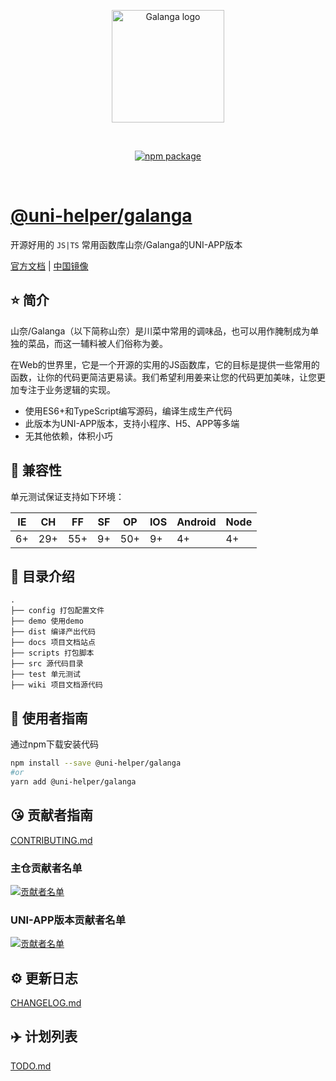 <p align="center">
  <a href="https://galanga.censujiang.com" target="_blank" rel="noopener noreferrer">
    <img width="180" src="https://galanga.censujiang.com/logo.svg" alt="Galanga logo">
  </a>
</p>
<br/>
<p align="center">
  <a href="https://npmjs.com/package/@uni-helper/galanga"><img src="https://badgen.net/npm/v/@uni-helper/galanga" alt="npm package"></a>
</p>
<br/>

# [@uni-helper/galanga](https://github.com/uni-helper/galanga)

开源好用的 `JS|TS` 常用函数库山奈/Galanga的UNI-APP版本

[官方文档](https://galanga.censujiang.com) | [中国镜像](https://galanga.censujiang.cn)

## :star: 简介

山奈/Galanga（以下简称山奈）是川菜中常用的调味品，也可以用作腌制成为单独的菜品，而这一辅料被人们俗称为姜。

在Web的世界里，它是一个开源的实用的JS函数库，它的目标是提供一些常用的函数，让你的代码更简洁更易读。我们希望利用姜来让您的代码更加美味，让您更加专注于业务逻辑的实现。

- 使用ES6+和TypeScript编写源码，编译生成生产代码
- 此版本为UNI-APP版本，支持小程序、H5、APP等多端
- 无其他依赖，体积小巧

## :pill: 兼容性

单元测试保证支持如下环境：

| IE   | CH   | FF   | SF   | OP   | IOS  | Android   | Node  |
| ---- | ---- | ---- | ---- | ---- | ---- | ---- | ----- |
| 6+   | 29+ | 55+  | 9+   | 50+  | 9+   | 4+   | 4+ |


## :open_file_folder: 目录介绍

```
.
├── config 打包配置文件
├── demo 使用demo
├── dist 编译产出代码
├── docs 项目文档站点
├── scripts 打包脚本
├── src 源代码目录
├── test 单元测试
├── wiki 项目文档源代码
```

## :rocket: 使用者指南

通过npm下载安装代码

```bash
npm install --save @uni-helper/galanga
#or
yarn add @uni-helper/galanga
```

## :kissing_heart: 贡献者指南

[CONTRIBUTING.md](https://github.com/censujiang/galanga/blob/master/wiki/guide/contribute.md)

### 主仓贡献者名单

[![贡献者名单](https://contrib.rocks/image?repo=censujiang/galanga)](https://github.com/censujiang/galanga/graphs/contributors)

### UNI-APP版本贡献者名单

[![贡献者名单](https://contrib.rocks/image?repo=uni-helper/galanga)](https://github.com/uni-helper/galanga/graphs/contributors)

## :gear: 更新日志

[CHANGELOG.md](https://github.com/censujiang/galanga/blob/master/wiki/guide/changelog.md)

## :airplane: 计划列表

[TODO.md](https://github.com/censujiang/galanga/blob/master/wiki/guide/changelog.md)
